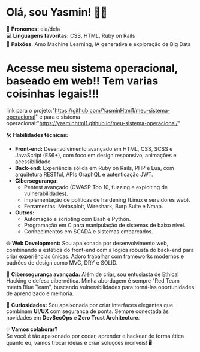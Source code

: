 # Olá, sou Yasmin! 👩‍💻

👾 **Pronomes:** ela/dela  
💻 **Linguagens favoritas:** CSS, HTML, Ruby on Rails  
🤖 **Paixões:** Amo Machine Learning, IA generativa e exploração de Big Data  

# Acesse meu sistema operacional, baseado em web!! Tem varias coisinhas legais!!!
link para o projeto:"https://github.com/YasminHtml1/meu-sistema-operacional"
e para o sistema operacional:"https://yasminhtml1.github.io/meu-sistema-operacional/"

🛠️ **Habilidades técnicas:**  
- **Front-end:** Desenvolvimento avançado em HTML, CSS, SCSS e JavaScript (ES6+), com foco em design responsivo, animações e acessibilidade.  
- **Back-end:** Experiência sólida em Ruby on Rails, PHP e Lua, com arquitetura RESTful, APIs GraphQL e autenticação JWT.  
- **Cibersegurança:**  
  - Pentest avançado (OWASP Top 10, fuzzing e exploiting de vulnerabilidades).  
  - Implementação de políticas de hardening (Linux e servidores web).  
  - Ferramentas: Metasploit, Wireshark, Burp Suite e Nmap.  
- **Outros:**  
  - Automação e scripting com Bash e Python.  
  - Programação em C para manipulação de sistemas de baixo nível.  
  - Conhecimentos em SCADA e sistemas embarcados.  

🌐 **Web Development:** Sou apaixonada por desenvolvimento web, combinando a estética do front-end com a lógica robusta do back-end para criar experiências únicas. Adoro trabalhar com frameworks modernos e padrões de design como MVC, DRY e SOLID.

🚀 **Cibersegurança avançada:** Além de criar, sou entusiasta de Ethical Hacking e defesa cibernética. Minha abordagem é sempre "Red Team meets Blue Team", buscando vulnerabilidades para torná-las oportunidades de aprendizado e melhoria.

🎨 **Curiosidades:** Sou apaixonada por criar interfaces elegantes que combinam **UI/UX** com segurança de ponta. Sempre conectada às novidades em **DevSecOps** e **Zero Trust Architecture**.

💡 **Vamos colaborar?**  
Se você é tão apaixonado por codar, aprender e hackear de forma ética quanto eu, vamos trocar ideias e criar soluções incríveis! 🖥️

